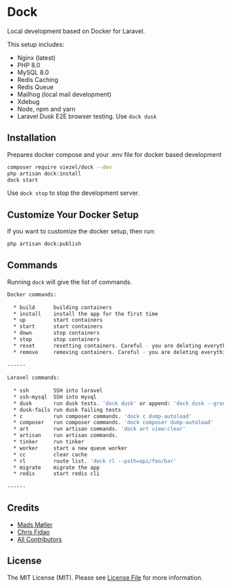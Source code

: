 # Dock

Local development based on Docker for Laravel.

This setup includes:

 * Nginx (latest)
 * PHP 8.0
 * MySQL 8.0
 * Redis Caching
 * Redis Queue
 * Mailhog (local mail development)
 * Xdebug
 * Node, npm and yarn
 * Laravel Dusk E2E browser testing. Use `dock dusk`

## Installation 

Prepares docker compose and your .env file for docker based development

```bash
composer require viezel/dock --dev
php artisan dock:install
dock start
```

Use `dock stop` to stop the development server. 

## Customize Your Docker Setup

If you want to customize the docker setup, then run:

```bash
php artisan dock:publish
```

## Commands

Running `dock` will give the list of commands.

```bash
Docker commands: 
 
  * build      building containers
  * install    install the app for the first time
  * up         start containers
  * start      start containers
  * down       stop containers
  * stop       stop containers
  * reset      resetting containers. Careful - you are deleting everything
  * remove     removing containers. Careful - you are deleting everything
 
------
 
Laravel commands: 
 
  * ssh        SSH into laravel
  * ssh-mysql  SSH into mysql
  * dusk       run dusk tests. 'dock dusk' or append: 'dock dusk --group=foo'
  * dusk-fails run dusk failing tests 
  * c          run composer commands. 'dock c dump-autoload'
  * composer   run composer commands. 'dock composer dump-autoload'
  * art        run artisan commands. 'dock art view:clear'
  * artisan    run artisan commands.
  * tinker     run tinker
  * worker     start a new queue worker
  * cc         clear cache
  * rl         route list. 'dock rl --path=api/foo/bar'
  * migrate    migrate the app
  * redis      start redis cli
 
------
```

## Credits

- [Mads Møller](https://github.com/viezel)
- [Chris Fidao](https://github.com/fideloper)  
- [All Contributors](../../contributors)

## License

The MIT License (MIT). Please see [License File](LICENSE.md) for more information.
